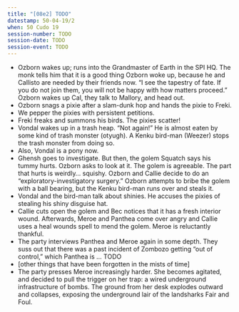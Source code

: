 ```yaml
---
title: "[08e2] TODO"
datestamp: 50-04-19/2
when: 50 Cudo 19
session-number: TODO
session-date: TODO
session-event: TODO
---
```


* Ozborn wakes up; runs into the Grandmaster of Earth in the SPI HQ. The monk tells him that it is a good thing Ozborn woke up, because he and Callisto are needed by their friends now. “I see the tapestry of fate. If you do not join them, you will not be happy with how matters proceed.” Ozborn wakes up Cal, they talk to Mallory, and head out.
* Ozborn snags a pixie after a slam-dunk hop and hands the pixie to Freki.
* We pepper the pixies with persistent petitions.
* Freki freaks and summons his birds. The pixies scatter!
* Vondal wakes up in a trash heap. “Not again!” He is almost eaten by some kind of trash monster (otyugh). A Kenku bird-man (Weezer) stops the trash monster from doing so.
* Also, Vondal is a pony now.
* Ghensh goes to investigate. But then, the golem Squatch says his tummy hurts. Ozborn asks to look at it. The golem is agreeable. The part that hurts is weirdly… squishy. Ozborn and Callie decide to do an “exploratory-investigatory surgery.” Ozborn attempts to bribe the golem with a ball bearing, but the Kenku bird-man runs over and steals it.
* Vondal and the bird-man talk about shinies. He accuses the pixies of stealing his shiny disguise hat.
* Callie cuts open the golem and Bec notices that it has a fresh interior wound. Afterwards, Meroe and Panthea come over angry and Callie uses a heal wounds spell to mend the golem. Meroe is reluctantly thankful.
* The party interviews Panthea and Meroe again in some depth. They suss out that there was a past incident of Zombozo getting “out of control,” which Panthea is … TODO
* [other things that have been forgotten in the mists of time]
* The party presses Meroe increasingly harder. She becomes agitated, and decided to pull the trigger on her trap: a wired underground infrastructure of bombs. The ground from her desk explodes outward and collapses, exposing the underground lair of the landsharks Fair and Foul.
